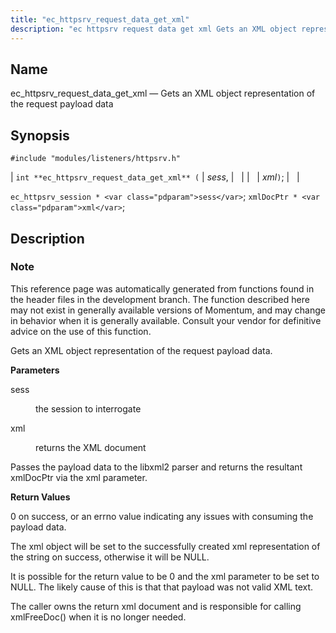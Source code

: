 ```yaml
---
title: "ec_httpsrv_request_data_get_xml"
description: "ec httpsrv request data get xml Gets an XML object representation of the request payload data int ec httpsrv request data get xml sess xml ec httpsrv session sess xml Doc Ptr xml This reference page was automatically generated from functions found in the header files in the development branch..."
---
```


<a name="apis.ec_httpsrv_request_data_get_xml"></a> 
## Name

ec_httpsrv_request_data_get_xml — Gets an XML object representation of the request payload data

## Synopsis

`#include "modules/listeners/httpsrv.h"`

| `int **ec_httpsrv_request_data_get_xml** (` | <var class="pdparam">sess</var>, |   |
|   | <var class="pdparam">xml</var>`)`; |   |

`ec_httpsrv_session * <var class="pdparam">sess</var>`;
`xmlDocPtr * <var class="pdparam">xml</var>`;<a name="idp52827360"></a> 
## Description

### Note

This reference page was automatically generated from functions found in the header files in the development branch. The function described here may not exist in generally available versions of Momentum, and may change in behavior when it is generally available. Consult your vendor for definitive advice on the use of this function.

Gets an XML object representation of the request payload data.

**<a name="idp52830256"></a> Parameters**

<dl class="variablelist">

<dt>sess</dt>

<dd>

the session to interrogate

</dd>

<dt>xml</dt>

<dd>

returns the XML document

</dd>

</dl>

Passes the payload data to the libxml2 parser and returns the resultant xmlDocPtr via the xml parameter.

**<a name="idp52835376"></a> Return Values**

0 on success, or an errno value indicating any issues with consuming the payload data.

The xml object will be set to the successfully created xml representation of the string on success, otherwise it will be NULL.

It is possible for the return value to be 0 and the xml parameter to be set to NULL. The likely cause of this is that that payload was not valid XML text.

The caller owns the return xml document and is responsible for calling xmlFreeDoc() when it is no longer needed.